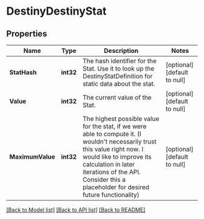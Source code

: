 # DestinyDestinyStat

## Properties
Name | Type | Description | Notes
------------ | ------------- | ------------- | -------------
**StatHash** | **int32** | The hash identifier for the Stat. Use it to look up the DestinyStatDefinition for static data about the stat. | [optional] [default to null]
**Value** | **int32** | The current value of the Stat. | [optional] [default to null]
**MaximumValue** | **int32** | The highest possible value for the stat, if we were able to compute it. (I wouldn&#39;t necessarily trust this value right now. I would like to improve its calculation in later iterations of the API. Consider this a placeholder for desired future functionality) | [optional] [default to null]

[[Back to Model list]](../README.md#documentation-for-models) [[Back to API list]](../README.md#documentation-for-api-endpoints) [[Back to README]](../README.md)


